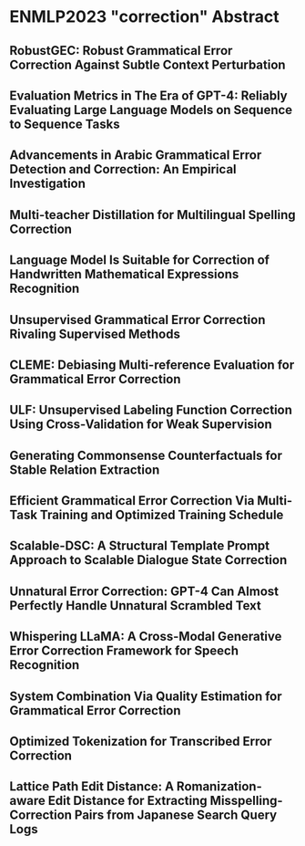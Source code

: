 # ENMLP2023 "correction" Abstract

## RobustGEC: Robust Grammatical Error Correction Against Subtle Context Perturbation

## Evaluation Metrics in The Era of GPT-4: Reliably Evaluating Large Language Models on Sequence to Sequence Tasks

## Advancements in Arabic Grammatical Error Detection and Correction: An Empirical Investigation

## Multi-teacher Distillation for Multilingual Spelling Correction

## Language Model Is Suitable for Correction of Handwritten Mathematical Expressions Recognition

## Unsupervised Grammatical Error Correction Rivaling Supervised Methods

## CLEME: Debiasing Multi-reference Evaluation for Grammatical Error Correction

## ULF: Unsupervised Labeling Function Correction Using Cross-Validation for Weak Supervision

## Generating Commonsense Counterfactuals for Stable Relation Extraction

## Efficient Grammatical Error Correction Via Multi-Task Training and Optimized Training Schedule

## Scalable-DSC: A Structural Template Prompt Approach to Scalable Dialogue State Correction

## Unnatural Error Correction: GPT-4 Can Almost Perfectly Handle Unnatural Scrambled Text

## Whispering LLaMA: A Cross-Modal Generative Error Correction Framework for Speech Recognition

## System Combination Via Quality Estimation for Grammatical Error Correction

## Optimized Tokenization for Transcribed Error Correction

## Lattice Path Edit Distance: A Romanization-aware Edit Distance for Extracting Misspelling-Correction Pairs from Japanese Search Query Logs
